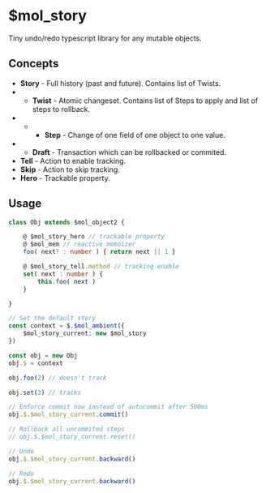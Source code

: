 # $mol_story

Tiny undo/redo typescript library for any mutable objects.

## Concepts

- **Story** - Full history (past and future). Contains list of Twists.
- - **Twist** - Atomic changeset. Contains list of Steps to apply and list of steps to rollback.
- - - **Step** - Change of one field of one object to one value.
- - **Draft** - Transaction which can be rollbacked or commited.
- **Tell** - Action to enable tracking.
- **Skip** - Action to skip tracking.
- **Hero** - Trackable property.

## Usage

```ts
class Obj extends $mol_object2 {

	@ $mol_story_hero // trackable property
	@ $mol_mem // reactive memoizer
	foo( next? : number ) { return next || 1 }

	@ $mol_story_tell.method // tracking enable
	set( next : number ) {
		this.foo( next )
	}

}

// Set the default story
const context = $.$mol_ambient({
	$mol_story_current: new $mol_story
})

const obj = new Obj
obj.$ = context

obj.foo(2) // doesn't track

obj.set(3) // tracks

// Enforce commit now instead of autocommit after 500ms
obj.$.$mol_story_current.commit()

// Rollback all uncommited steps
// obj.$.$mol_story_current.reset()

// Undo
obj.$.$mol_story_current.backward()

// Redo
obj.$.$mol_story_current.backward()
```
